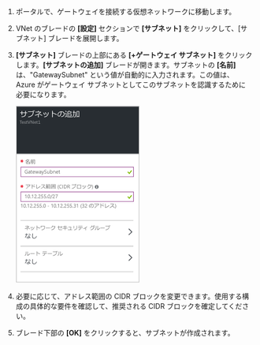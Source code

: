 1. ポータルで、ゲートウェイを接続する仮想ネットワークに移動します。

2. VNet のブレードの **[設定]** セクションで **[サブネット]** をクリックして、[サブネット] ブレードを展開します。

3. **[サブネット]** ブレードの上部にある **[+ゲートウェイ サブネット]** をクリックします。**[サブネットの追加]** ブレードが開きます。サブネットの **[名前]** は、"GatewaySubnet" という値が自動的に入力されます。この値は、Azure がゲートウェイ サブネットとしてこのサブネットを認識するために必要になります。

	![Add the gateway subnet](./media/vpn-gateway-add-gwsubnet-rm-portal-include/addgwsubnet250.png)

4. 必要に応じて、アドレス範囲の CIDR ブロックを変更できます。使用する構成の具体的な要件を確認して、推奨される CIDR ブロックを確定してください。

5. ブレード下部の **[OK]** をクリックすると、サブネットが作成されます。

<!---------HONumber=AcomDC_0810_2016-->